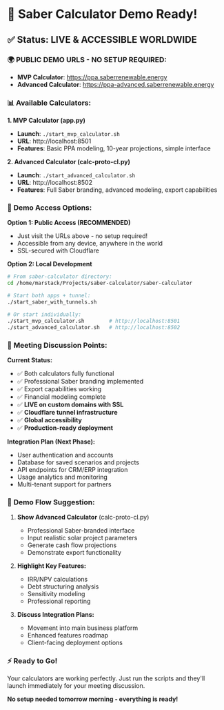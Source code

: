 # 🎯 Saber Calculator Demo Ready!

## ✅ **Status: LIVE & ACCESSIBLE WORLDWIDE**
### 🌍 **PUBLIC DEMO URLS - NO SETUP REQUIRED:**
- **MVP Calculator**: https://ppa.saberrenewable.energy
- **Advanced Calculator**: https://ppa-advanced.saberrenewable.energy

### 📊 **Available Calculators:**

**1. MVP Calculator (app.py)**
- **Launch**: `./start_mvp_calculator.sh`
- **URL**: http://localhost:8501
- **Features**: Basic PPA modeling, 10-year projections, simple interface

**2. Advanced Calculator (calc-proto-cl.py)**
- **Launch**: `./start_advanced_calculator.sh`
- **URL**: http://localhost:8502
- **Features**: Full Saber branding, advanced modeling, export capabilities

### 🚀 **Demo Access Options:**

**Option 1: Public Access (RECOMMENDED)**
- Just visit the URLs above - no setup required!
- Accessible from any device, anywhere in the world
- SSL-secured with Cloudflare

**Option 2: Local Development**
```bash
# From saber-calculator directory:
cd /home/marstack/Projects/saber-calculator/saber-calculator

# Start both apps + tunnel:
./start_saber_with_tunnels.sh

# Or start individually:
./start_mvp_calculator.sh        # http://localhost:8501
./start_advanced_calculator.sh   # http://localhost:8502
```

### 💼 **Meeting Discussion Points:**

**Current Status:**
- ✅ Both calculators fully functional
- ✅ Professional Saber branding implemented
- ✅ Export capabilities working
- ✅ Financial modeling complete
- ✅ **LIVE on custom domains with SSL**
- ✅ **Cloudflare tunnel infrastructure**
- ✅ **Global accessibility**
- ✅ **Production-ready deployment**

**Integration Plan (Next Phase):**
- User authentication and accounts
- Database for saved scenarios and projects
- API endpoints for CRM/ERP integration
- Usage analytics and monitoring
- Multi-tenant support for partners

### 🎯 **Demo Flow Suggestion:**

1. **Show Advanced Calculator** (calc-proto-cl.py)
   - Professional Saber-branded interface
   - Input realistic solar project parameters
   - Generate cash flow projections
   - Demonstrate export functionality

2. **Highlight Key Features:**
   - IRR/NPV calculations
   - Debt structuring analysis
   - Sensitivity modeling
   - Professional reporting

3. **Discuss Integration Plans:**
   - Movement into main business platform
   - Enhanced features roadmap
   - Client-facing deployment options

### ⚡ **Ready to Go!**

Your calculators are working perfectly. Just run the scripts and they'll launch immediately for your meeting discussion.

**No setup needed tomorrow morning - everything is ready!**